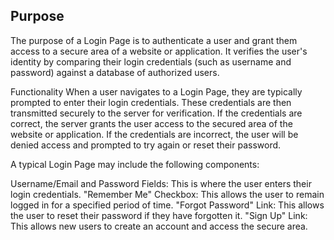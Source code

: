 ## Purpose
The purpose of a Login Page is to authenticate a user and grant them access to a secure area of a website or application. It verifies the user's identity by comparing their login credentials (such as username and password) against a database of authorized users.

Functionality
When a user navigates to a Login Page, they are typically prompted to enter their login credentials. These credentials are then transmitted securely to the server for verification. If the credentials are correct, the server grants the user access to the secured area of the website or application. If the credentials are incorrect, the user will be denied access and prompted to try again or reset their password.

A typical Login Page may include the following components:

Username/Email and Password Fields: This is where the user enters their login credentials.
"Remember Me" Checkbox: This allows the user to remain logged in for a specified period of time.
"Forgot Password" Link: This allows the user to reset their password if they have forgotten it.
"Sign Up" Link: This allows new users to create an account and access the secure area.